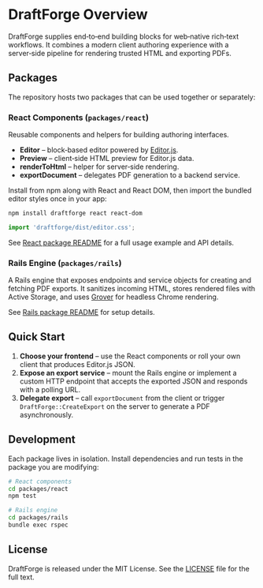 # DraftForge Overview

DraftForge supplies end‑to‑end building blocks for web‑native rich‑text workflows.
It combines a modern client authoring experience with a server‑side pipeline for
rendering trusted HTML and exporting PDFs.

## Packages

The repository hosts two packages that can be used together or separately:

### React Components (`packages/react`)

Reusable components and helpers for building authoring interfaces.

- **Editor** – block‑based editor powered by [Editor.js](https://editorjs.io).
- **Preview** – client‑side HTML preview for Editor.js data.
- **renderToHtml** – helper for server‑side rendering.
- **exportDocument** – delegates PDF generation to a backend service.

Install from npm along with React and React DOM, then import the bundled
editor styles once in your app:

```bash
npm install draftforge react react-dom
```

```ts
import 'draftforge/dist/editor.css';
```

See [React package README](../packages/react/README.md) for a full usage
example and API details.

### Rails Engine (`packages/rails`)

A Rails engine that exposes endpoints and service objects for creating and
fetching PDF exports. It sanitizes incoming HTML, stores rendered files with
Active Storage, and uses [Grover](https://github.com/Studiosity/grover) for
headless Chrome rendering.

See [Rails package README](../packages/rails/README.md) for setup details.

## Quick Start

1. **Choose your frontend** – use the React components or roll your own client
   that produces Editor.js JSON.
2. **Expose an export service** – mount the Rails engine or implement a custom
   HTTP endpoint that accepts the exported JSON and responds with a polling URL.
3. **Delegate export** – call `exportDocument` from the client or trigger
   `DraftForge::CreateExport` on the server to generate a PDF asynchronously.

## Development

Each package lives in isolation. Install dependencies and run tests in the
package you are modifying:

```bash
# React components
cd packages/react
npm test

# Rails engine
cd packages/rails
bundle exec rspec
```

## License

DraftForge is released under the MIT License. See the [LICENSE](../packages/rails/MIT-LICENSE)
file for the full text.
